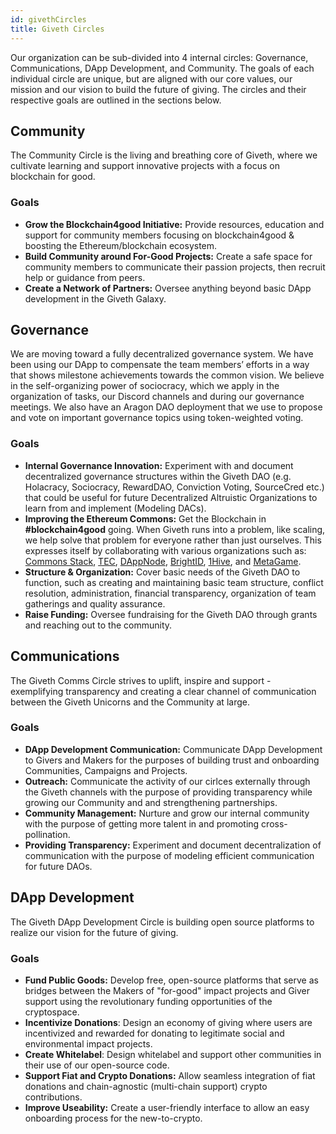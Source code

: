 ```yaml
---
id: givethCircles
title: Giveth Circles
---
```


Our organization can be sub-divided into 4 internal circles: Governance, Communications, DApp Development, and Community. The goals of each individual circle are unique, but are aligned with our core values, our mission and our vision to build the future of giving. The circles and their respective goals are outlined in the sections below.

## Community
The Community Circle is the living and breathing core of Giveth, where we cultivate learning and support innovative projects with a focus on blockchain for good.

### Goals
* **Grow the Blockchain4good Initiative:** Provide resources, education and support for community members focusing on blockchain4good & boosting the Ethereum/blockchain ecosystem.
* **Build Community around For-Good Projects:** Create a safe space for community members to communicate their passion projects, then recruit help or guidance from peers.
* **Create a Network of Partners:** Oversee anything beyond basic DApp development in the Giveth Galaxy.

## Governance

We are moving toward a fully decentralized governance system. We have been using our DApp to compensate the team members’ efforts in a way that shows milestone achievements towards the common vision. We believe in the self-organizing power of sociocracy, which we apply in the organization of tasks, our Discord channels and during our governance meetings. We also have an Aragon DAO deployment that we use to propose and vote on important governance topics using token-weighted voting.

### Goals
* **Internal Governance Innovation:** Experiment with and document decentralized governance structures within the Giveth DAO (e.g. Holacracy, Sociocracy, RewardDAO, Conviction Voting, SourceCred etc.) that could be useful for future Decentralized Altruistic Organizations to learn from and implement (Modeling DACs).
* **Improving the Ethereum Commons:** Get the Blockchain in **#blockchain4good** going. When Giveth runs into a problem, like scaling, we help solve that problem for everyone rather than just ourselves. This expresses itself by collaborating with various organizations such as: [Commons Stack](https://commonsstack.org/), [TEC](https://forum.tecommons.org/), [DAppNode](https://dappnode.io/), [BrightID](https://www.brightid.org/), [1Hive](https://about.1hive.org/), and [MetaGame](https://wiki.metagame.wtf/).
* **Structure & Organization:** Cover basic needs of the Giveth DAO to function, such as creating and maintaining basic team structure, conflict resolution, administration, financial transparency, organization of team gatherings and quality assurance.
* **Raise Funding:** Oversee fundraising for the Giveth DAO through grants and reaching out to the community.

## Communications
The Giveth Comms Circle strives to uplift, inspire and support - exemplifying transparency and creating a clear channel of communication between the Giveth Unicorns and the Community at large.

### Goals
* **DApp Development Communication:** Communicate DApp Development to Givers and Makers for the purposes of building trust and onboarding Communities, Campaigns and Projects.
* **Outreach:** Communicate the activity of our cirlces externally through the Giveth channels with the purpose of providing transparency while growing our Community and and strengthening partnerships.
* **Community Management:** Nurture and grow our internal community with the purpose of getting more talent in and promoting cross-pollination.
* **Providing Transparency:** Experiment and document decentralization of communication with the purpose of modeling efficient communication for future DAOs.

## DApp Development
The Giveth DApp Development Circle is building open source platforms to realize our vision for the future of giving.

### Goals
- **Fund Public Goods:** Develop free, open-source platforms that serve as bridges between the Makers of "for-good" impact projects and Giver support using the revolutionary funding opportunities of the cryptospace.
- **Incentivize Donations**: Design an economy of giving where users are incentivized and rewarded for donating to legitimate social and environmental impact projects.
- **Create Whitelabel**: Design whitelabel and support other communities in their use of our open-source code.
- **Support Fiat and Crypto Donations:** Allow seamless integration of fiat donations and chain-agnostic (multi-chain support) crypto contributions.
- **Improve Useability:** Create a user-friendly interface to allow an easy onboarding process for the new-to-crypto.
